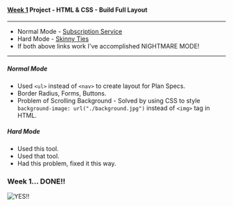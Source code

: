#### [Week 1](https://github.com/jjrajani/w1-Project) Project - HTML & CSS - Build Full Layout
---
* Normal Mode - [Subscription Service](https://github.com/jjrajani/w1-Project/tree/master/normal-mode)
* Hard Mode - [Skinny Ties](https://github.com/jjrajani/w1-Project/tree/master/hard-mode)
* If both above links work I've accomplished NIGHTMARE MODE!

---

##### Normal Mode
* Used `<ul>` instead of `<nav>` to create layout for Plan Specs.
* Border Radius, Forms, Buttons.
* Problem of Scrolling Background - Solved by using CSS to style `background-image: url("./background.jpg")` instead of `<img>` tag in HTML.

##### Hard Mode
* Used this tool.
* Used that tool.
* Had this problem, fixed it this way.


### Week 1... DONE!!

![YES!!](http://66.media.tumblr.com/e2bc5115ad1c3711d301bd2c032c9f09/tumblr_mlz71pM6fE1rcy99do1_r1_500.gif)